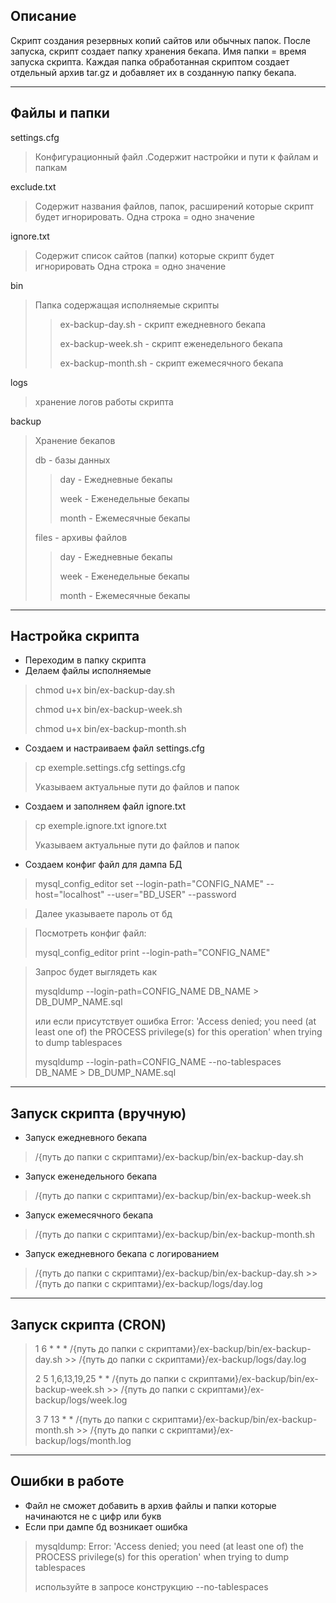 ## Описание
Скрипт создания резервных копий сайтов или обычных папок. 
После запуска, скрипт создает папку хранения бекапа. Имя папки = время запуска скрипта.
Каждая папка обработанная скриптом создает отдельный архив tar.gz и добавляет их в созданную папку бекапа.

---

## Файлы и папки
settings.cfg
> Конфигурационный файл .Содержит настройки и пути к файлам и папкам

exclude.txt
> Содержит названия файлов, папок, расширений которые скрипт будет игнорировать.
> Одна строка = одно значение

ignore.txt
> Содержит список сайтов (папки) которые скрипт будет игнорировать
> Одна строка = одно значение

bin
> Папка содержащая исполняемые скрипты
>> ex-backup-day.sh - скрипт ежедневного бекапа
>>
>> ex-backup-week.sh - скрипт еженедельного бекапа
>>
>> ex-backup-month.sh - скрипт ежемесячного бекапа

logs
> хранение логов работы скрипта

backup
> Хранение бекапов
> 
> db - базы данных
>> day - Ежедневные бекапы
>>
>> week - Еженедельные бекапы
>>
>> month - Ежемесячные бекапы
> 
> files - архивы файлов
>> day - Ежедневные бекапы
>>
>> week - Еженедельные бекапы
>>
>> month - Ежемесячные бекапы

---

## Настройка скрипта
- Переходим в папку скрипта
- Делаем файлы исполняемые
> chmod u+x bin/ex-backup-day.sh
> 
> chmod u+x bin/ex-backup-week.sh
> 
> chmod u+x bin/ex-backup-month.sh
- Создаем и настраиваем файл settings.cfg
> cp exemple.settings.cfg settings.cfg
> 
> Указываем актуальные пути до файлов и папок

- Создаем и заполняем файл ignore.txt
> cp exemple.ignore.txt ignore.txt
>
> Указываем актуальные пути до файлов и папок

- Создаем конфиг файл для дампа БД
> mysql_config_editor set --login-path="CONFIG_NAME" --host="localhost" --user="BD_USER" --password

> Далее указываете пароль от бд

> Посмотреть конфиг файл:
>
> mysql_config_editor print --login-path="CONFIG_NAME"

> Запрос будет выглядеть как
>
> mysqldump --login-path=CONFIG_NAME DB_NAME > DB_DUMP_NAME.sql
> 
> или если присутствует ошибка Error: 'Access denied; you need (at least one of) the PROCESS privilege(s) for this operation' when trying to dump tablespaces
> 
> mysqldump --login-path=CONFIG_NAME --no-tablespaces DB_NAME > DB_DUMP_NAME.sql

---

## Запуск скрипта (вручную)
- Запуск ежедневного бекапа
> /{путь до папки с скриптами}/ex-backup/bin/ex-backup-day.sh

- Запуск еженедельного бекапа
> /{путь до папки с скриптами}/ex-backup/bin/ex-backup-week.sh

- Запуск ежемесячного бекапа
> /{путь до папки с скриптами}/ex-backup/bin/ex-backup-month.sh

- Запуск ежедневного бекапа с логированием
> /{путь до папки с скриптами}/ex-backup/bin/ex-backup-day.sh >> /{путь до папки с скриптами}/ex-backup/logs/day.log

---

## Запуск скрипта (CRON)
> 1 6 * * * /{путь до папки с скриптами}/ex-backup/bin/ex-backup-day.sh >> /{путь до папки с скриптами}/ex-backup/logs/day.log
>
> 2 5 1,6,13,19,25 * * /{путь до папки с скриптами}/ex-backup/bin/ex-backup-week.sh >> /{путь до папки с скриптами}/ex-backup/logs/week.log
>
> 3 7 13 * * /{путь до папки с скриптами}/ex-backup/bin/ex-backup-month.sh >> /{путь до папки с скриптами}/ex-backup/logs/month.log
---

## Ошибки в работе
- Файл не сможет добавить в архив файлы и папки которые начинаются не с цифр или букв
- Если при дампе бд возникает ошибка 
> mysqldump: Error: 'Access denied; you need (at least one of) the PROCESS privilege(s) for this operation' when trying to dump tablespaces
>
>используйте в запросе конструкцию --no-tablespaces

